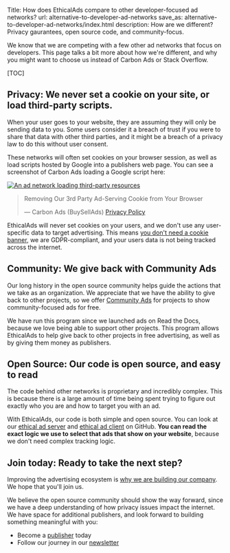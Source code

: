 Title: How does EthicalAds compare to other developer-focused ad networks?
url: alternative-to-developer-ad-networks
save_as: alternative-to-developer-ad-networks/index.html
description: How are we different? Privacy gaurantees, open source code, and community-focus.

We know that we are competing with a few other ad networks that focus on developers.
This page talks a bit more about how we're different,
and why you might want to choose us instead of Carbon Ads or Stack Overflow.

[TOC]

## **Privacy**: We never set a cookie on your site, or load third-party scripts.

When your user goes to your website, they are assuming they will only be sending data to you. Some users consider it a breach of trust if you were to share that data with other third parties, and it might be a breach of a privacy law to do this without user consent.

These networks will often set cookies on your browser session, as well as load scripts hosted by Google into a publishers web page. You can see a screenshot of Carbon Ads loading a Google script here:

<div class="m-5 postimage">
  <a href="{static}../images/posts/2021-third-party-resources.png">
  <img class="w-50 rounded mx-auto d-block"  src="{static}../images/posts/2021-third-party-resources.png" alt="An ad network loading third-party resources">
  </a>
</div>

> Removing Our 3rd Party Ad-Serving Cookie from Your Browser
> 
> &mdash; Carbon Ads (BuySellAds) [Privacy Policy](https://www.buysellads.com/about/privacy)


EthicalAds will never set cookies on your users, and we don't use any user-specific data to target advertising. This means [you don't need a cookie banner]({filename}../posts/2021-can-you-remove-cookie-banners.md), we are GDPR-compliant, and your users data is not being tracked across the internet.


## **Community**: We give back with Community Ads

Our long history in the open source community helps guide the actions that we take as an organization.
We appreciate that we have the ability to give back to other projects,
so we offer [Community Ads]({filename}/pages/community-ads.md) for projects to show community-focused ads for free.

We have run this program since we launched ads on Read the Docs,
because we love being able to support other projects. 
This program allows EthicalAds to help give back to other projects in free advertising,
as well as by giving them money as publishers.

## **Open Source**: Our code is open source, and easy to read

The code behind other networks is proprietary and incredibly complex. This is because there is a large amount of time being spent trying to figure out exactly who you are and how to target you with an ad.

With EthicalAds, our code is both simple and open source. You can look at our [ethical ad server](https://github.com/readthedocs/ethical-ad-server/) and [ethical ad client](https://github.com/readthedocs/ethical-ad-client/) on GitHub. **You can read the exact logic we use to select that ads that show on your website**, because we don't need complex tracking logic.

## **Join today**: Ready to take the next step?

Improving the advertising ecosystem is [why we are building our company]({filename}/pages/vision.md).
We hope that you'll join us.

We believe the open source community should show the way forward,
since we have a deep understanding of how privacy issues impact the internet.
We have space for additional publishers,
and look forward to building something meaningful with you:

* Become a [publisher]({filename}/pages/publishers.md) today
* Follow our journey in our [newsletter](https://ethicalads.us17.list-manage.com/subscribe/post?u=ca5e74de3ea2867d373058271&id=5746f18bb8)
